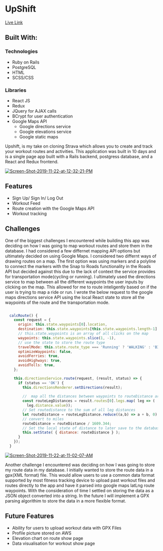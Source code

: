 # UpShift

[Live Link](https://upshift.herokuapp.com/#/)

## Built With:
### Technologies
* Ruby on Rails
* PostgreSQL
* HTML
* SCSS/CSS

### Libraries
* React JS
* Redux
* JQuery for AJAX calls
* BCrypt for user authentication
* Google Maps API
  * Google directions service
  * Google elevations service
  * Google static maps

Upshift, is my take on cloning Strava which allows you to create and track your workout routes and activities. This application was built in 10 days and is a single page app built with a Rails backend, postgress database, and a React and Redux frontend.

<a href="https://ibb.co/3cJjyy3"><img src="https://i.ibb.co/WfTMWWh/Screen-Shot-2019-11-22-at-12-32-21-PM.png" alt="Screen-Shot-2019-11-22-at-12-32-21-PM" border="0"></a>





## Features
* Sign Up/ Sign In/ Log Out
* Workout Feed
* Route creation with the Google Maps API
* Workout tracking

## Challenges

One of the biggest challenges I encountered while building this app was deciding on how I was going to map workout routes and store them in the database. I had considered a few differnet mapping API options but ultimately decided on using Google Maps. I considered two differnt ways of drawing routes on a map. The first option was using markers and a polyline to connect the markers with the Snap to Roads functionality in the Roads API but decided against this due to the lack of context the service provides for transportation mode(cycling or running). I ultimately used the directions service to map between all the different waypoints the user inputs by clicking on the map. This allowed for me to route inteligently based on if the user is trying to map a ride or run. I wrote the below request to the google maps directions service API using the local React state to store all the waypoints of the route and the transportation mode.

```javascript

  calcRoute() {
    const request = {
      origin: this.state.waypoints[0].location,
      destination: this.state.waypoints[this.state.waypoints.length-1].location,
      // this.state.waypoints is an array of all clicks on the map
      waypoints: this.state.waypoints.slice(1, -1),
      // use the state to store the route type
      travelMode: this.state.route_type === 'Running' ? 'WALKING' : 'BICYCLING',
      optimizeWaypoints: false,
      avoidFerries: true,
      avoidHighways: true,
      avoidTolls: true,
    };

    this.directionsService.route(request, (result, status) => {
      if (status == 'OK') {
        this.directionsRenderer.setDirections(result);
        
        //  map all the distances between waypoints to routeDistance array
        const routeLegDistances = result.routes[0].legs.map( leg => (
          leg.distance.value));
        // Set routedistance to the sum of all leg distances
        let routeDistance = routeLegDistance.reduce((a,b) => a + b, 0)
        // convert to miles
        routeDistance = routeDistance / 1609.344;
        // Set the local state of distance to later save to the database
        this.setState( { distance: routeDistance } );
      }
    });
  }

  ```
<a href="https://ibb.co/Jpz0Msh"><img src="https://i.ibb.co/QH6z1K5/Screen-Shot-2019-11-22-at-11-02-07-AM.png" alt="Screen-Shot-2019-11-22-at-11-02-07-AM" border="0"></a>

Another challenge I encountered was deciding on how I was going to store my route data in my database. I initially wanted to store the route data in a gpx(XML format) file. This would allow users to use a common data format supported by most fitness tracking device to upload past workout files and routes directly to the app and have it parsed into google maps latLng route waypoints. With the consideration of time I settled on storing the data as a JSON object converted into a string. In the future I will implement a GPX parsing algorithim to store the data in a more flexible format.



## Future Features
* Ability for users to upload workout data with GPX Files
* Profile picture stored on AWS
* Elevation chart on route show page
* Data visualisation for workout show page

